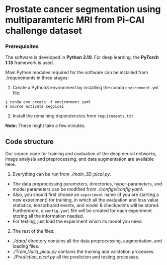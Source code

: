 # Prostate cancer segmentation using multiparamteric MRI from Pi-CAI challenge dataset


### Prerequisites

The software is developed in **Python 3.10**. For deep learning, the **PyTorch 1.13** framework is used.



Main Python modules required for the software can be installed from ./requirements in three stages:

1. Create a Python3 environment by installing the conda `environment.yml` file:

```
$ conda env create -f environment.yaml
$ source activate segpicai
```


2. Install the remaining dependencies from `requirements.txt`.


**Note:** These might take a few minutes.


Code structure
---

Our source code for training and evaluation of the deep neural networks, image analysis and preprocessing, and data augmentation are available here.

1. Everything can be run from *./main_3D_picai.py*. 
* The data preprocessing parameters, directories, hyper-parameters, and model parameters can be modified from *./configs/config.yaml*.
* Also, you should first choose an `experiment` name (if you are starting a new experiment) for training, in which all the evaluation and loss value statistics, tensorboard events, and model & checkpoints will be stored. Furthermore, a `config.yaml` file will be created for each experiment storing all the information needed.
* For testing, just load the experiment which its model you need.

2. The rest of the files:
* *./data/* directory contains all the data preprocessing, augmentation, and loading files.
* *./Train_Valid_picai.py* contains the training and validation processes.
* *./Prediction_picai.py* all the prediction and testing processes.

